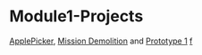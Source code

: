 # Module1-Projects
 [ApplePicker]([url](https://2022-01-iti415.github.io/mod1b-Projects-dliu/ApplePicker/index.html)), [Mission Demolition]([url](https://2022-01-iti415.github.io/mod1b-Projects-dliu/MissionDemolition/index.html)) and [Prototype 1]([url](https://2022-01-iti415.github.io/mod1b-Projects-dliu/Web/Prototype1/index.html))
[f](https://2022-01-iti415.github.io/mod1b-Projects-dliu/ApplePicker/index.html)
